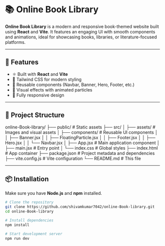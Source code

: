 # 📚 Online Book Library

**Online Book Library** is a modern and responsive book-themed website built using **React** and **Vite**. It features an engaging UI with smooth components and animations, ideal for showcasing books, libraries, or literature-focused platforms.

---

## 🚀 Features

- ⚛️ Built with **React** and **Vite**
- 🎨 Tailwind CSS for modern styling
- 🧩 Reusable components (Navbar, Banner, Hero, Footer, etc.)
- 🌌 Visual effects with animated particles
- 📱 Fully responsive design

---

## 📂 Project Structure

online-Book-library/
├── public/ # Static assets
├── src/
│ ├── assets/ # Images and visual assets
│ ├── components/ # Reusable UI components
│ │ ├── Banner.jsx
│ │ ├── FloatingParticle.jsx
│ │ ├── Footer.jsx
│ │ ├── Hero.jsx
│ │ └── Navbar.jsx
│ ├── App.jsx # Main application component
│ ├── main.jsx # Entry point
│ └── index.css # Global styles
├── index.html # App container
├── package.json # Project metadata and dependencies
├── vite.config.js # Vite configuration
└── README.md # This file


---

## 📦 Installation

Make sure you have **Node.js** and **npm** installed.

```bash
# Clone the repository
git clone https://github.com/shivamkumar7042/online-Book-library.git
cd online-Book-library

# Install dependencies
npm install

# Start development server
npm run dev

